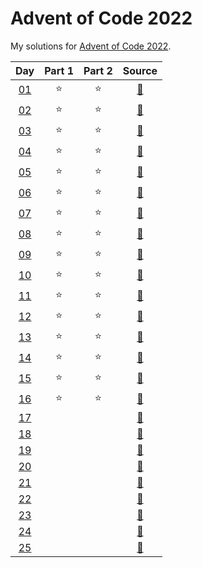 # Advent of Code 2022

My solutions for [Advent of Code 2022](https://adventofcode.com/2022/). 


| Day | Part 1 | Part 2 | Source |
|:---:|:------:|:------:|:------:|
|  [01](https://adventofcode.com/2022/day/1) | :star: | :star: | [:page_facing_up:](https://github.com/hmludwig/aoc2022/blob/main/src/day01.py)
|  [02](https://adventofcode.com/2022/day/2) | :star: | :star: | [:page_facing_up:](https://github.com/hmludwig/aoc2022/blob/main/src/day02.py)
|  [03](https://adventofcode.com/2022/day/3) | :star: | :star: | [:page_facing_up:](https://github.com/hmludwig/aoc2022/blob/main/src/day03.py)
|  [04](https://adventofcode.com/2022/day/4) | :star: | :star: | [:page_facing_up:](https://github.com/hmludwig/aoc2022/blob/main/src/day04.py)
|  [05](https://adventofcode.com/2022/day/5) | :star: | :star: | [:page_facing_up:](https://github.com/hmludwig/aoc2022/blob/main/src/day05.py)
|  [06](https://adventofcode.com/2022/day/6) | :star: | :star: | [:page_facing_up:](https://github.com/hmludwig/aoc2022/blob/main/src/day06.py)
|  [07](https://adventofcode.com/2022/day/7) | :star: | :star: | [:page_facing_up:](https://github.com/hmludwig/aoc2022/blob/main/src/day07.py)
|  [08](https://adventofcode.com/2022/day/8) | :star: | :star: | [:page_facing_up:](https://github.com/hmludwig/aoc2022/blob/main/src/day08.py)
|  [09](https://adventofcode.com/2022/day/9) | :star: | :star: | [:page_facing_up:](https://github.com/hmludwig/aoc2022/blob/main/src/day09.py)
|  [10](https://adventofcode.com/2022/day/10) | :star: | :star: | [:page_facing_up:](https://github.com/hmludwig/aoc2022/blob/main/src/day10.py)
|  [11](https://adventofcode.com/2022/day/11) | :star: | :star: | [:page_facing_up:](https://github.com/hmludwig/aoc2022/blob/main/src/day11.py)
|  [12](https://adventofcode.com/2022/day/12) | :star: | :star: | [:page_facing_up:](https://github.com/hmludwig/aoc2022/blob/main/src/day12.py)
|  [13](https://adventofcode.com/2022/day/13) | :star: | :star: | [:page_facing_up:](https://github.com/hmludwig/aoc2022/blob/main/src/day13.py)
|  [14](https://adventofcode.com/2022/day/14) | :star: | :star: | [:page_facing_up:](https://github.com/hmludwig/aoc2022/blob/main/src/day14.py)
|  [15](https://adventofcode.com/2022/day/15) | :star: | :star: | [:page_facing_up:](https://github.com/hmludwig/aoc2022/blob/main/src/day15.py)
|  [16](https://adventofcode.com/2022/day/16) | :star: | :star: | [:page_facing_up:](https://github.com/hmludwig/aoc2022/blob/main/src/day16.py)
|  [17](https://adventofcode.com/2022/day/17) |  |  | [:page_facing_up:](https://github.com/hmludwig/aoc2022/blob/main/src/day17.py)
|  [18](https://adventofcode.com/2022/day/18) |  |  | [:page_facing_up:](https://github.com/hmludwig/aoc2022/blob/main/src/day18.py)
|  [19](https://adventofcode.com/2022/day/19) |  |  | [:page_facing_up:](https://github.com/hmludwig/aoc2022/blob/main/src/day19.py)
|  [20](https://adventofcode.com/2022/day/20) |  |  | [:page_facing_up:](https://github.com/hmludwig/aoc2022/blob/main/src/day20.py)
|  [21](https://adventofcode.com/2022/day/21) |  |  | [:page_facing_up:](https://github.com/hmludwig/aoc2022/blob/main/src/day21.py)
|  [22](https://adventofcode.com/2022/day/22) |  |  | [:page_facing_up:](https://github.com/hmludwig/aoc2022/blob/main/src/day22.py)
|  [23](https://adventofcode.com/2022/day/23) |  |  | [:page_facing_up:](https://github.com/hmludwig/aoc2022/blob/main/src/day23.py)
|  [24](https://adventofcode.com/2022/day/24) |  |  | [:page_facing_up:](https://github.com/hmludwig/aoc2022/blob/main/src/day24.py)
|  [25](https://adventofcode.com/2022/day/25) |  |  | [:page_facing_up:](https://github.com/hmludwig/aoc2022/blob/main/src/day25.py)

